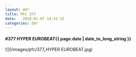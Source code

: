```yaml
---
layout: ddr
title: PFC 377
date:   2018-01-07 14:31:15
categories: ddr
---
```


#### **#377** HYPER EUROBEAT<span class="pull-right">{{ page.date | date_to_long_string }}</span>
![](/images/pfc/377_HYPER EUROBEAT.jpg)
